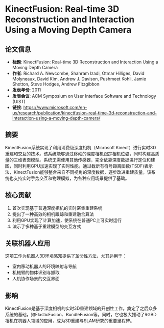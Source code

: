 # KinectFusion: Real-time 3D Reconstruction and Interaction Using a Moving Depth Camera

## 论文信息
- **标题**: KinectFusion: Real-time 3D Reconstruction and Interaction Using a Moving Depth Camera
- **作者**: Richard A. Newcombe, Shahram Izadi, Otmar Hilliges, David Molyneaux, David Kim, Andrew J. Davison, Pushmeet Kohli, Jamie Shotton, Steve Hodges, Andrew Fitzgibbon
- **发表年份**: 2011
- **发表会议**: ACM Symposium on User Interface Software and Technology (UIST)
- **链接**: https://www.microsoft.com/en-us/research/publication/kinectfusion-real-time-3d-reconstruction-and-interaction-using-a-moving-depth-camera/

## 摘要
KinectFusion系统实现了利用消费级深度相机（Microsoft Kinect）进行实时3D重建和交互的技术。该系统能够通过移动的深度相机跟踪相机位姿，同时构建高质量的三维表面模型。系统无需使用其他传感器，完全依靠深度数据进行定位和建图，同时利用GPU加速实现了实时性能。通过截断有符号距离函数(TSDF)表示法，KinectFusion能够整合来自不同视角的深度数据，逐步改进重建质量。该系统也支持实时手势交互和物理模拟，为各种应用场景提供了基础。

## 核心贡献
1. 首次实现基于普通深度相机的实时密集重建系统
2. 提出了一种高效的相机跟踪和重建融合算法
3. 利用GPU实现了计算加速，使系统在普通PC上可实时运行
4. 演示了多种基于重建模型的交互方式

## 关联机器人应用
这项工作为机器人3D环境感知提供了革命性方法，尤其适用于：
- 室内移动机器人的环境映射与导航
- 机械臂的物体识别与抓取
- 人机协作场景的交互界面

## 影响
KinectFusion是基于深度相机的实时3D重建领域的开创性工作，奠定了之后众多系统的基础，如ElasticFusion、BundleFusion等。同时，它也极大推动了RGBD相机在机器人领域的应用，成为3D重建与SLAM研究的重要里程碑。 